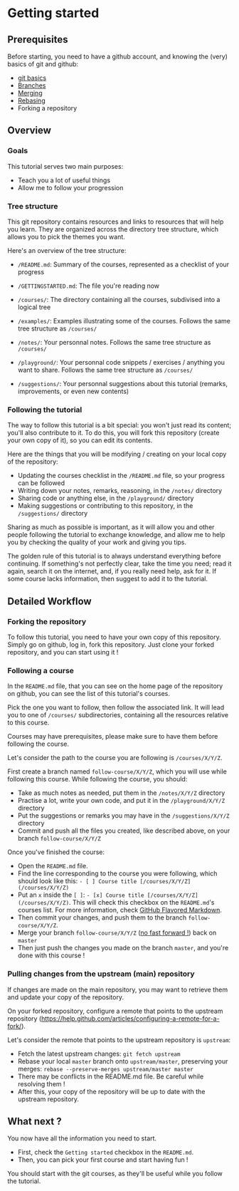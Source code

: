 # Getting started

## Prerequisites

Before starting, you need to have a github account, and knowing the (very) basics of git and github:
- [git basics](/courses/git/basics/overview)
- [Branches](/courses/git/basics/branches)
- [Merging](courses/git/basics/merging)
- [Rebasing](courses/git/basics/rebasing)
- Forking a repository

## Overview

### Goals

This tutorial serves two main purposes:
- Teach you a lot of useful things
- Allow me to follow your progression

### Tree structure

This git repository contains resources and links to resources that will help you learn. They are organized across the directory tree structure, which allows you to pick the themes you want.

Here's an overview of the tree structure:

- `/README.md`:         Summary of the courses, represented as a checklist of your progress
- `/GETTINGSTARTED.md`: The file you're reading now
- `/courses/`:          The directory containing all the courses, subdivised into a logical tree
- `/examples/`:         Examples illustrating some of the courses. Follows the same tree structure as `/courses/`

- `/notes/`:            Your personnal notes. Follows the same tree structure as `/courses/`
- `/playground/`:       Your personnal code snippets / exercises / anything you want to share. Follows the same tree structure as `/courses/`
- `/suggestions/`:      Your personnal suggestions about this tutorial (remarks, improvements, or even new contents)

### Following the tutorial

The way to follow this tutorial is a bit special: you won't just read its content; you'll also contribute to it.
To do this, you will fork this repository (create your own copy of it), so you can edit its contents.

Here are the things that you will be modifying / creating on your local copy of the repository:
- Updating the courses checklist in the `/README.md` file, so your progress can be followed
- Writing down your notes, remarks, reasoning, in the `/notes/` directory
- Sharing code or anything else, in the `/playground/` directory
- Making suggestions or contributing to this repository, in the `/suggestions/` directory

Sharing as much as possible is important, as it will allow you and other people following the tutorial to exchange knowledge, and allow me to help you by checking the quality of your work and giving you tips.

The golden rule of this tutorial is to always understand everything before continuing. If something's not perfectly clear, take the time you need; read it again, search it on the internet, and, if you really need help, ask for it. If some course lacks information, then suggest to add it to the tutorial.


## Detailed Workflow

### Forking the repository

To follow this tutorial, you need to have your own copy of this repository.
Simply go on github, log in, fork this repository.
Just clone your forked repository, and you can start using it !

### Following a course

In the `README.md` file, that you can see on the home page of the repository on github, you can see the list of this tutorial's courses.

Pick the one you want to follow, then follow the associated link. It will lead you to one of `/courses/` subdirectories, containing all the resources relative to this course.

Courses may have prerequisites, please make sure to have them before following the course.

Let's consider the path to the course you are following is `/courses/X/Y/Z`.

First create a branch named `follow-course/X/Y/Z`, which you will use while following this course.
While following the course, you should:
- Take as much notes as needed, put them in the `/notes/X/Y/Z` directory
- Practise a lot, write your own code, and put it in the `/playground/X/Y/Z` directory
- Put the suggestions or remarks you may have in the `/suggestions/X/Y/Z` directory
- Commit and push all the files you created, like described above, on your branch `follow-course/X/Y/Z`

Once you've finished the course:
- Open the `README.md` file.
- Find the line corresponding to the course you were following, which should look like this: `- [ ] Course title [/courses/X/Y/Z](/courses/X/Y/Z)`
- Put an `x` inside the `[ ]`: `- [x] Course title [/courses/X/Y/Z](/courses/X/Y/Z)`. This will check this checkbox on the `README.md`'s courses list. For more information, check [GitHub Flavored Markdown](https://guides.github.com/features/mastering-markdown/).
- Then commit your changes, and push them to the branch `follow-course/X/Y/Z`.
- Merge your branch `follow-course/X/Y/Z` ([no fast forward !](https://stackoverflow.com/questions/6701292/git-fast-forward-vs-no-fast-forward-merge)) back on `master`
- Then just push the changes you made on the branch `master`, and you're done with this course !

### Pulling changes from the upstream (main) repository

If changes are made on the main repository, you may want to retrieve them and update your copy of the repository.

On your forked repository, configure a remote that points to the upstream repository (https://help.github.com/articles/configuring-a-remote-for-a-fork/).

Let's consider the remote that points to the upstream repository is `upstream`:
- Fetch the latest upstream changes: `git fetch upstream`
- Rebase your local `master` branch onto `upstream/master`, preserving your merges: `rebase --preserve-merges upstream/master master`
- There may be conflicts in the README.md file. Be careful while resolving them !
- After this, your copy of the repository will be up to date with the upstream repository.


## What next ?

You now have all the information you need to start.

- First, check the `Getting started` checkbox in the `README.md`.
- Then, you can pick your first course and start having fun !

You should start with the git courses, as they'll be useful while you follow the tutorial.
